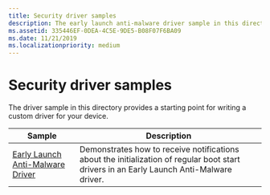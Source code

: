 ```yaml
---
title: Security driver samples
description: The early launch anti-malware driver sample in this directory provides a starting point for writing a custom driver for your device.
ms.assetid: 335446EF-0DEA-4C5E-9DE5-B08F07F6BA09
ms.date: 11/21/2019
ms.localizationpriority: medium
---
```


# Security driver samples

The driver sample in this directory provides a starting point for writing a custom driver for your device.

| Sample | Description |
| --- | --- |
| [Early Launch Anti-Malware Driver](/samples/microsoft/windows-driver-samples/early-launch-anti-malware-driver) | Demonstrates how to receive notifications about the initialization of regular boot start drivers in an Early Launch Anti-Malware driver. |
